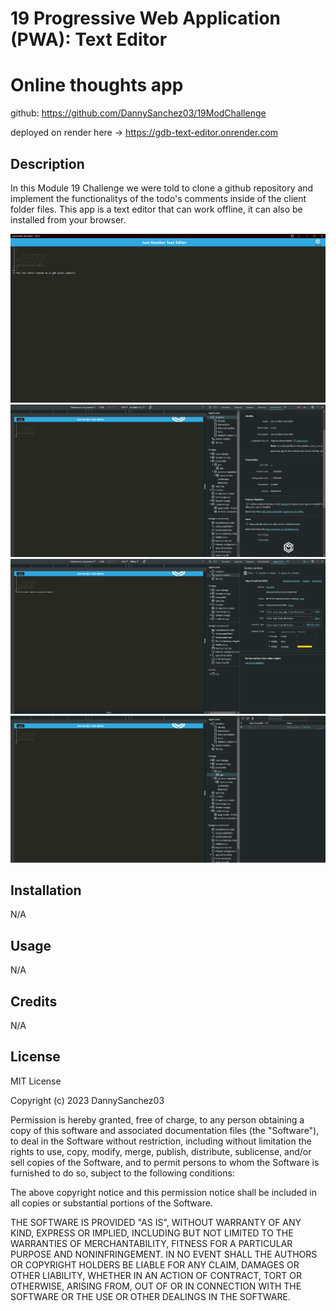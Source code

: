# 19 Progressive Web Application (PWA): Text Editor

# Online thoughts app

github: https://github.com/DannySanchez03/19ModChallenge

deployed on render here -> https://gdb-text-editor.onrender.com

## Description

In this Module 19 Challenge we were told to clone a github repository and implement the functionalitys of the todo's comments inside of the client folder files. This app is a text editor that can work offline, it can also be installed from your browser.

![my screenshot](assets/app.png)
![my screenshot](assets/Mani.png)
![my screenshot](assets/SW.png)
![my screenshot](assets/IDB.png)


## Installation

N/A

## Usage

N/A

## Credits

N/A

## License

MIT License

Copyright (c) 2023 DannySanchez03

Permission is hereby granted, free of charge, to any person obtaining a copy
of this software and associated documentation files (the "Software"), to deal
in the Software without restriction, including without limitation the rights
to use, copy, modify, merge, publish, distribute, sublicense, and/or sell
copies of the Software, and to permit persons to whom the Software is
furnished to do so, subject to the following conditions:

The above copyright notice and this permission notice shall be included in all
copies or substantial portions of the Software.

THE SOFTWARE IS PROVIDED "AS IS", WITHOUT WARRANTY OF ANY KIND, EXPRESS OR
IMPLIED, INCLUDING BUT NOT LIMITED TO THE WARRANTIES OF MERCHANTABILITY,
FITNESS FOR A PARTICULAR PURPOSE AND NONINFRINGEMENT. IN NO EVENT SHALL THE
AUTHORS OR COPYRIGHT HOLDERS BE LIABLE FOR ANY CLAIM, DAMAGES OR OTHER
LIABILITY, WHETHER IN AN ACTION OF CONTRACT, TORT OR OTHERWISE, ARISING FROM,
OUT OF OR IN CONNECTION WITH THE SOFTWARE OR THE USE OR OTHER DEALINGS IN THE
SOFTWARE.
